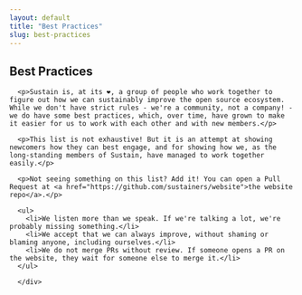 ```yaml
---
layout: default
title: "Best Practices"
slug: best-practices
---
```


<div class="container about">
  <div class="row justify-content-center">
    <div class="col-md-10">
      <h2 class="text-center mb-4 tealdark">Best Practices</h2>

      <p>Sustain is, at its ❤️, a group of people who work together to figure out how we can sustainably improve the open source ecosystem. While we don't have strict rules - we're a community, not a company! - we do have some best practices, which, over time, have grown to make it easier for us to work with each other and with new members.</p>

      <p>This list is not exhaustive! But it is an attempt at showing newcomers how they can best engage, and for showing how we, as the long-standing members of Sustain, have managed to work together easily.</p>

      <p>Not seeing something on this list? Add it! You can open a Pull Request at <a href="https://github.com/sustainers/website">the website repo</a>.</p>

      <ul>
        <li>We listen more than we speak. If we're talking a lot, we're probably missing something.</li>
        <li>We accept that we can always improve, without shaming or blaming anyone, including ourselves.</li>
        <li>We do not merge PRs without review. If someone opens a PR on the website, they wait for someone else to merge it.</li>
      </ul>

      </div>
  </div>
</div>
